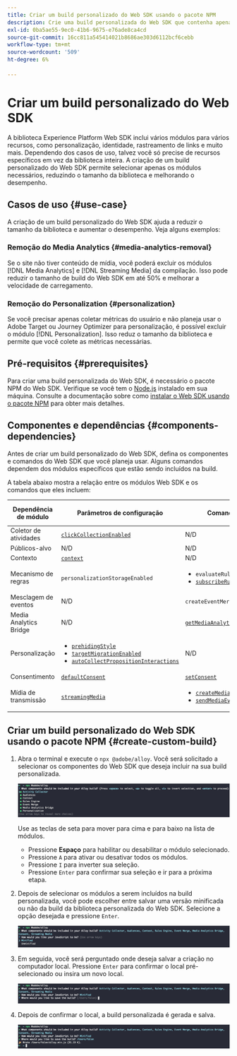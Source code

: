 ```yaml
---
title: Criar um build personalizado do Web SDK usando o pacote NPM
description: Crie uma build personalizada do Web SDK que contenha apenas os módulos necessários.
exl-id: 0ba5ae55-9ec0-41b6-9675-e76ade8ca4cd
source-git-commit: 16cc811a545414021b8686ae303d6112bcf6cebb
workflow-type: tm+mt
source-wordcount: '509'
ht-degree: 6%

---
```


# Criar um build personalizado do Web SDK

A biblioteca Experience Platform Web SDK inclui vários módulos para vários recursos, como personalização, identidade, rastreamento de links e muito mais. Dependendo dos casos de uso, talvez você só precise de recursos específicos em vez da biblioteca inteira. A criação de um build personalizado do Web SDK permite selecionar apenas os módulos necessários, reduzindo o tamanho da biblioteca e melhorando o desempenho.

## Casos de uso {#use-case}

A criação de um build personalizado do Web SDK ajuda a reduzir o tamanho da biblioteca e aumentar o desempenho. Veja alguns exemplos:

### Remoção do Media Analytics {#media-analytics-removal}

Se o site não tiver conteúdo de mídia, você poderá excluir os módulos [!DNL Media Analytics] e [!DNL Streaming Media] da compilação. Isso pode reduzir o tamanho de build do Web SDK em até 50% e melhorar a velocidade de carregamento.

### Remoção do Personalization {#personalization}

Se você precisar apenas coletar métricas do usuário e não planeja usar o Adobe Target ou Journey Optimizer para personalização, é possível excluir o módulo [!DNL Personalization]. Isso reduz o tamanho da biblioteca e permite que você colete as métricas necessárias.

## Pré-requisitos {#prerequisites}

Para criar uma build personalizada do Web SDK, é necessário o pacote NPM do Web SDK. Verifique se você tem o [Node.js](https://nodejs.org/en/download/package-manager/all) instalado em sua máquina. Consulte a documentação sobre como [instalar o Web SDK usando o pacote NPM](npm.md) para obter mais detalhes.

## Componentes e dependências {#components-dependencies}

Antes de criar um build personalizado do Web SDK, defina os componentes e comandos do Web SDK que você planeja usar. Alguns comandos dependem dos módulos específicos que estão sendo incluídos na build.

A tabela abaixo mostra a relação entre os módulos Web SDK e os comandos que eles incluem:

| Dependência de módulo | Parâmetros de configuração | Comandos | Categoria de tamanho |
|---------|----------|---------|---------|
| Coletor de atividades | [`clickCollectionEnabled`](../commands/configure/clickcollectionenabled.md) | N/D | Médio |
| Públicos-alvo | N/D | N/D | Pequeno |
| Contexto | [`context`](../commands/configure/context.md) | N/D | Pequeno |
| Mecanismo de regras | `personalizationStorageEnabled` | <ul><li>`evaluateRulesets`</li><li>[`subscribeRulesetItems`](../commands/subscriberulesetitems.md)</li></ul> | Médio |
| Mesclagem de eventos | N/D | `createEventMergeId` | Pequeno |
| Media Analytics Bridge | N/D | [`getMediaAnalyticsTracker`](../commands/getmediaanalyticstracker.md) | Grande |
| Personalização | <ul><li>[`prehidingStyle`](../commands/configure/prehidingstyle.md)</li><li>[`targetMigrationEnabled`](../commands/configure/targetmigrationenabled.md)</li><li>[`autoCollectPropositionInteractions`](../commands/configure/autocollectpropositioninteractions.md)</li></ul> | N/D | Grande |
| Consentimento | [`defaultConsent`](../commands/configure/defaultconsent.md) | [`setConsent`](../commands/setconsent.md) | Pequeno |
| Mídia de transmissão | [`streamingMedia`](../commands/configure/streamingmedia.md) | <ul><li>[`createMediaSession`](../commands/createmediasession.md)</li><li>[`sendMediaEvent`](../commands/sendmediaevent.md)</li></ul> | Grande |

## Criar um build personalizado do Web SDK usando o pacote NPM {#create-custom-build}

1. Abra o terminal e execute o `npx @adobe/alloy`. Você será solicitado a selecionar os componentes do Web SDK que deseja incluir na sua build personalizada.

   ![Imagem de um terminal mostrando a seleção do módulo de compilação personalizada.](../assets/custom-build/npx.png)

   Use as teclas de seta para mover para cima e para baixo na lista de módulos.

   * Pressione **Espaço** para habilitar ou desabilitar o módulo selecionado.
   * Pressione `A` para ativar ou desativar todos os módulos.
   * Pressione `I` para inverter sua seleção.
   * Pressione `Enter` para confirmar sua seleção e ir para a próxima etapa.

1. Depois de selecionar os módulos a serem incluídos na build personalizada, você pode escolher entre salvar uma versão minificada ou não da build da biblioteca personalizada do Web SDK. Selecione a opção desejada e pressione `Enter`.

   ![Imagem de um terminal mostrando a seleção de minificação de compilação personalizada.](../assets/custom-build/minify.png)

1. Em seguida, você será perguntado onde deseja salvar a criação no computador local. Pressione `Enter` para confirmar o local pré-selecionado ou insira um novo local.

   ![Imagem de um terminal mostrando a opção de salvamento de compilação personalizada.](../assets/custom-build/save.png)

1. Depois de confirmar o local, a build personalizada é gerada e salva.

   ![Imagem de um terminal mostrando o local salvo da compilação personalizada.](../assets/custom-build/saved.png)
